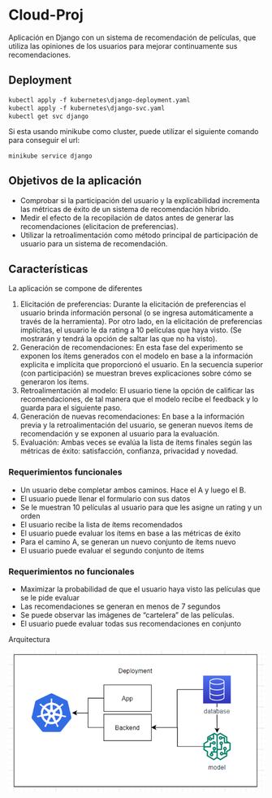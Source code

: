 # Cloud-Proj

Aplicación en Django con un sistema de recomendación de películas, que utiliza las opiniones de los usuarios para mejorar continuamente sus recomendaciones.


## Deployment

```
kubectl apply -f kubernetes\django-deployment.yaml
kubectl apply -f kubernetes\django-svc.yaml
kubectl get svc django
```

Si esta usando minikube como cluster, puede utilizar el siguiente comando para conseguir el url:

```
minikube service django
```

## Objetivos de la aplicación

- Comprobar si la participación del usuario y la explicabilidad incrementa las métricas de éxito de un sistema de recomendación hibrido. 
- Medir el efecto de la recopilación de datos antes de generar las recomendaciones (elicitacion de preferencias).
- Utilizar la retroalimentación como método principal de participación de usuario para un sistema de recomendación. 

## Características

La aplicación se compone de diferentes 

1.	Elicitación de preferencias: Durante la elicitación de preferencias el usuario brinda información personal (o se ingresa automáticamente a través de la herramienta). Por otro lado, en la elicitación de preferencias implícitas, el usuario le da rating a 10 películas que haya visto. (Se mostrarán y tendrá la opción de saltar las que no ha visto).
2.	Generación de recomendaciones: En esta fase del experimento se exponen los ítems generados con el modelo en base a la información explicita e implícita que proporcionó el usuario. En la secuencia superior (con participación) se muestran breves explicaciones sobre cómo se generaron los ítems. 
3.	Retroalimentación al modelo: El usuario tiene la opción de calificar las recomendaciones, de tal manera que el modelo recibe el feedback y lo guarda para el siguiente paso.
4.	Generación de nuevas recomendaciones: En base a la información previa y la retroalimentación del usuario, se generan nuevos ítems de recomendación y se exponen al usuario para la evaluación.
5.	Evaluación: Ambas veces se evalúa la lista de ítems finales según las métricas de éxito: satisfacción, confianza, privacidad y novedad. 


### Requerimientos funcionales

- Un usuario debe completar ambos caminos. Hace el A y luego el B.
- El usuario puede llenar el formulario con sus datos
- Se le muestran 10 películas al usuario para que les asigne un rating y un orden
- El usuario recibe la lista de ítems recomendados
- El usuario puede evaluar los ítems en base a las métricas de éxito
- Para el camino A, se generan un nuevo conjunto de ítems nuevo
- El usuario puede evaluar el segundo conjunto de ítems

### Requerimientos no funcionales

- Maximizar la probabilidad de que el usuario haya visto las películas que se le pide evaluar
- Las recomendaciones se generan en menos de 7 segundos
- Se puede observar las imágenes de “cartelera” de las películas.
- El usuario puede evaluar todas sus recomendaciones en conjunto

Arquitectura

![arch](images/arch.png)

